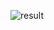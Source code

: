![result](https://user-images.githubusercontent.com/68247921/93209348-f8d4b280-f798-11ea-9309-343c61f29041.gif)


<!-- <h1 align="center">フリーマーケットサイト『FURIMA』</h1>

![top_page](https://github.com/rhyth09/fleamarket_sample_80e/blob/master/24ca3b3def8269d4d685fe37a65fb1b3.jpg)

## 概要
- メルカリクローンのフリーマーケットサイトです。
- テックキャンプ エンジニア転職 80期短期集中コースEチームで作成。
- 作成期間 2020/8/4 ~ 2020/8/28 -->


<!-- ## 機能紹介
- 新規会員登録・ログインをすると商品の購入、出品ができます。
- 新規会員登録、ログインがお済みでない方も商品の一覧、詳細を閲覧可能です。
- 決済方法は、ご自身のクレジットカードを登録して購入できます。

## 制作メンバー&実装内容の紹介
### 熊谷諒
- スクラムマスター
- 必要なDBの変更、更新
- ユーザー新規登録、ログイン、ログアウト機能(ビュー、サーバーサイド)
- クレジットカード登録、確認、削除機能(ビュー、サーバーサイド)
- 商品購入機能(サーバーサイド)

### 小林成美
- ER図作成
- 必要なDBの変更、更新
- トップページ(ビュー)
- 商品出品機能(サーバーサイド)
- 商品情報編集機能(サーバーサイド)
- ルーティング調整
- 商品検索機能(サーバーサイド)
- パンくずリスト機能

### 熊谷直樹
- ER図作成
- 必要なDBの変更、更新
- 商品出品ページ(ビュー)
- 商品購入確認ページ(ビュー)
- 商品カテゴリ機能(サーバーサイド)
- 商品詳細表示(サーバーサイド)
- 商品についての質問・コメント機能(サーバーサイド)

### 村松大輔
- デプロイ担当
- 必要なDBの変更、更新
- マイページ(ビュー)
- 商品一覧表示(サーバーサイド)

### 牧田鹿文彦
- READ.ME作成
- 必要なDBの変更、更新
- 商品詳細ページ(ビュー)
- 商品削除機能(サーバーサイド)

## サイトURL紹介
### URL
- IPアドレス:18.177.240.139

### Basic認証
- ID：techcamp80e
- Pass：fleamarket80e

### テスト用アカウント
#### 購入者用
- メールアドレス：buyer_user@gmail.com
- パスワード：buyer_user
#### 購入用カード情報
- 番号：4242424242424242
- 期限：12/20
- セキュリティコード：123
#### 出品者用
- メールアドレス：seller_user@gmail.com
- パスワード：seller_user




# DB設計

## ER図
![er](https://github.com/rhyth09/fleamarket_sample_80e/blob/master/98169dee329d5e79043b5c11c5dc2199.png)

## Usersテーブル
|Column|Type|Options|
|------|----|-------|
|nickname|string|null: false|
|email|string|null: false, unique: true|
|password|string|null: false|
|last_name|string|null:false|
|first_name|string|null:false|
|last_name_kana|string|null: false|
|first_name_kana|string|null: false|
|birth_year|year(4)|null:false|
|birth_month|integer(2)|null:false|
|birth_day|integer(2)|null:false|
### Association
- has_many :bought_items, foreign_key: "buyer_id", class_name: "Item"
- has_many :sales_items, foreign_key: "seller_id", class_name: "Item"
- has_many :sold_items, foreign_key: "seller_id", class_name: "Item"
- has_one :credit_card, dependent: :destroy
- has_one :address, dependent: :destroy
- has_many :comments, dependent: :destroy

## Cardsテーブル
|Column|Type|Options|
|------|----|-------|
|customer_id|string|null: false|
|card_id|string|null: false|
|user_id|references|null:false, foreign_key:true|
### Association
- belongs_to :user

## Addressテーブル
|Column|Type|Options|
|------|----|-------|
|send_last_name|string|null: false|
|send_first_name|string|null: false|
|send_last_name_kana|string|null: false|
|send_first_name_kana|string|null: false|
|postal_code|string|null: false|
|prefecture_id|integer|null: false|
|city|string|null:false|
|address|string|null:false|
|build_name|string||
|phone_number|string||
|user_id|references|null:false, foreign_key:true|
### Association
- belongs_to :user

## Itemsテーブル
|Column|Type|Options|
|------|----|-------|
|name|string|null:false|
|price|integer|null:false|
|explain|text|null:false|
|item_status_id|integer|null:false|
|size|string||
|prefecture_id|integer|null:false|
|postage_id|integer|null:false|
|shipping_date_id|integer|null:false|
|brand|text||
|category_id|references|foreign_key:true|
|seller_id|integer|null:false|
|buyer_id|integer||
### Association
- belongs_to :seller, class_name: "User", foreign_key: "seller_id"
- belongs_to :buyer, class_name: "User", foreign_key: "buyer_id", optional: true
- has_many :images, dependent: :destroy
- has_many :comments, dependent: :destroy
- belongs_to_active_hash :prefecture
- belongs_to_active_hash :shipping_date
- belongs_to_active_hash :postage
- belongs_to_active_hash :item-status
- belongs_to :category

## Imagesテーブル
|Column|Type|Options|
|------|----|-------|
|src|string|null: false|
|item_id|references|null:false, foreign_key:true|
### Association
- belongs_to :item

## Categoriesテーブル
|Column|Type|Options|
|------|----|-------|
|name|string|null: false|
|ancestry|string|null: false|
### Association
- has_many :items

## Comments_tableテーブル
|Column|Type|Options|
|------|----|-------|
|item_id|references|null:false, foreign_key: true|
|user_id|references|null:false, foreign_key: true|
|comment|text|null:false|
### Association
- belongs_to :user
- belongs_to :item
 -->
